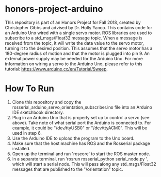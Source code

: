 # honors-project-arduino

This repository is part of an Honors Project for Fall 2018, created by Christopher Gibbs and advised by Dr. Holly Yanco. This contains code for an Arduino Uno wired with a single servo motor. ROS libraries are used to subscribe to a std_msgs/Float32 message topic. When a message is received from the topic, it will write the data value to the servo motor, turning it to the desired position. This assumes that the servo motor has a 180-degree radius of motion and that the motor is plugged into pin 9. An external power supply may be needed for the Arduino Uno. For more information on wiring a servo to the Arduino Uno, please refer to this tutorial: https://www.arduino.cc/en/Tutorial/Sweep.

# How To Run

1) Clone this repository and copy the rosserial_arduino_servo_orientation_subscriber.ino file into an Arduino IDE sketchbook directory.
2) Plug in an Arduino Uno that is properly set up to control a servo (see above). Take note of what serial port the Arduino is connected to. For example, it could be "/dev/ttyUSB0" or "/dev/ttyACM0". This will be used in step 6.
3) Use the Arduino IDE to upload the program to the Uno board.
4) Make sure that the host machine has ROS and the Rosserial package installed.
5) Open up the terminal and run 'roscore' to start the ROS master node.
6) In a separate terminal, run 'rosrun rosserial_python serial_node.py <serial port>', which will start a serial node. This will pass along any std_msgs/Float32 messages that are published to the "/orientation" topic.

